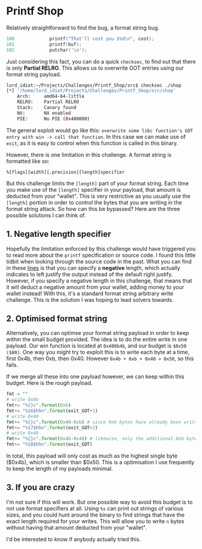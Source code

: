 # Printf Shop
Relatively straightforward to find the bug, a format string bug.
```C
100             printf("That'll cost you $%d\n", cost);
101             printf(buf);
102             putchar('\n');
```

Just considering this fact, you can do a quick `checksec`, to find out that there is only **Partial RELRO**. This allows us to overwrite GOT entries using our format string payload.
```Bash
lord_idiot:~/Projects/Challenges/Printf_Shop/src$ checksec ./shop
[*] '/home/lord_idiot/Projects/Challenges/Printf_Shop/src/shop'
    Arch:     amd64-64-little
    RELRO:    Partial RELRO
    Stack:    Canary found
    NX:       NX enabled
    PIE:      No PIE (0x400000)
```
The general exploit would go like this: `overwrite some libc function's GOT entry with win -> call that function`. In this case we can make use of `exit`, as it is easy to control when this function is called in this binary.

However, there is one limitation in this challenge. A format string is formatted like so:
```
%[flags][width][.precision][length]specifier 
```
But this challenge limits the `[length]` part of your format string. Each time you make use of the `[length]` specifier in your payload, that amount is deducted from your "wallet". This is very restrictive as you usually use the `[length]` portion in order to control the bytes that you are writing in the format string attack. So how can this be bypassed? Here are the three possible solutions I can think of.

## 1. Negative length specifier
Hopefully the limitation enforced by this challenge would have triggered you to read more about the `printf` specification or source code. I found this little tidbit when looking through the source code in the past. What you can find in these [lines](https://code.woboq.org/userspace/glibc/stdio-common/vfprintf-internal.c.html#1392) is that you can specify a **negative** length, which actually indicates to left justify the output instead of the default right justify. However, if you specify a negative length in this challenge, that means that it will deduct a negative amount from your wallet, adding money to your wallet instead! With this, it's a standard format string arbitrary write challenge. This is the solution I was hoping to lead solvers towards.

## 2. Optimised format string
Alternatively, you can optimse your format string payload in order to keep within the small budget provided. The idea is to do the entire write in one payload. Our win function is located at `0x400b4b`, and our budget is `$0x50 ($80)`. One way you might try to exploit this is to write each byte at a time, first 0x4b, then 0xb, then 0x40. However `0x4b + 0xb + 0x40 > 0x50`, so this fails.

If we merge all these into one payload however, we can keep within this budget. Here is the rough payload.
```Python
fmt = ""
# write 0x0b
fmt+= "%{}c".format(0xb)
fmt+= "%16$hhn".format(exit_GOT+1)
# write 0x40
fmt+= "%{}c".format(0x40-0xb) # since 0xb bytes have already been written, we only need to write the additional amount
fmt+= "%17$hhn".format(exit_GOT+2)
# write 0x4b
fmt+= "%{}c".format(0x4b-0x40) # likewise, only the additional 0xb bytes are required here
fmt+= "%18$hhn".format(exit_GOT)
```
In total, this payload will only cost as much as the highest single byte ($0x4b), which is smaller than $0x50. This is a optimisation I use frequently to keep the length of my payloads minimal.

## 3. If you are crazy
I'm not sure if this will work. But one possible way to avoid this budget is to not use format specifiers at all. Using `%s` can print out strings of various sizes, and you could hunt around the binary to find strings that have the exact length required for your writes. This will allow you to write `n` bytes without having that amount deducted from your "wallet".

I'd be interested to know if anybody actually tried this.
